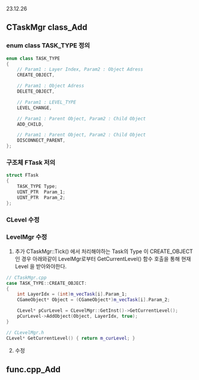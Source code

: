 23.12.26<br>


## CTaskMgr class_Add

### enum class TASK_TYPE 정의
```cpp
enum class TASK_TYPE
{
	// Param1 : Layer Index, Param2 : Object Adress
	CREATE_OBJECT,

	// Param1 : Object Adress
	DELETE_OBJECT,

	// Param1 : LEVEL_TYPE
	LEVEL_CHANGE,

	// Param1 : Parent Object, Param2 : Child Object
	ADD_CHILD,

	// Param1 : Parent Object, Param2 : Child Object
	DISCONNECT_PARENT,
};
```

### 구조체 FTask 저의
```cpp
struct FTask
{
	TASK_TYPE Type;
	UINT_PTR  Param_1;
	UINT_PTR  Param_2;
};
```

### CLevel 수정


### LevelMgr 수정 
1. 추가
CTaskMgr::Tick() 에서 처리해야하는 Task의 Type 이 CREATE_OBJECT 인 경우 아래와같이 LevelMgr로부터 GetCurrentLevel() 함수 호출을 통해 현재 Level 을 받아와야한다.
```cpp
// CTaskMgr.cpp
case TASK_TYPE::CREATE_OBJECT:
{
    int LayerIdx = (int)m_vecTask[i].Param_1;
    CGameObject* Object = (CGameObject*)m_vecTask[i].Param_2;

    CLevel* pCurLevel = CLevelMgr::GetInst()->GetCurrentLevel();
    pCurLevel->AddObject(Object, LayerIdx, true);
}
```
```cpp
// CLevelMgr.h
CLevel* GetCurrentLevel() { return m_curLevel; }
```
2. 수정




## func.cpp_Add

